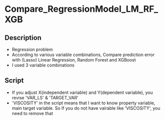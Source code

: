 # Compare_RegressionModel_LM_RF_XGB

## Description
* Regression problem
* According to various variable combinations, Compare prediction error with (Lasso) Linear Regression, Random Forest and XGBoost
* I used 3 variable combinations

## Script
* If you adjust X(independent variable) and Y(dependent variable), you revise 'VAR_LS' & 'TARGET_VAR'
* 'VISCOSITY' in the script means that I want to know property variable, main target variable.
So If you do not have vairable like 'VISCOSITY', you need to remove that
